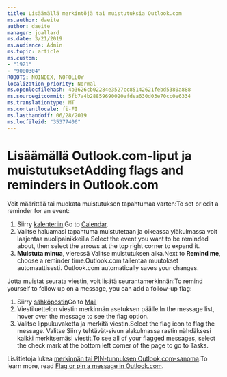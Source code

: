 ```yaml
---
title: Lisäämällä merkintöjä tai muistutuksia Outlook.com
ms.author: daeite
author: daeite
manager: joallard
ms.date: 3/21/2019
ms.audience: Admin
ms.topic: article
ms.custom:
- "1921"
- "9000304"
ROBOTS: NOINDEX, NOFOLLOW
localization_priority: Normal
ms.openlocfilehash: 4b3626cb02284e3527cc85142621febd5380a888
ms.sourcegitcommit: 5fb7a4b28859690020efdea630d03e70cc0e6334
ms.translationtype: MT
ms.contentlocale: fi-FI
ms.lasthandoff: 06/28/2019
ms.locfileid: "35377406"
---
```

# <a name="adding-flags-and-reminders-in-outlookcom"></a><span data-ttu-id="49656-102">Lisäämällä Outlook.com-liput ja muistutukset</span><span class="sxs-lookup"><span data-stu-id="49656-102">Adding flags and reminders in Outlook.com</span></span>

<span data-ttu-id="49656-103">Voit määrittää tai muokata muistutuksen tapahtumaa varten:</span><span class="sxs-lookup"><span data-stu-id="49656-103">To set or edit a reminder for an event:</span></span>

1. <span data-ttu-id="49656-104">Siirry [kalenteriin](https://outlook.live.com/calendar/).</span><span class="sxs-lookup"><span data-stu-id="49656-104">Go to [Calendar](https://outlook.live.com/calendar/).</span></span>
1. <span data-ttu-id="49656-105">Valitse haluamasi tapahtuma muistutetaan ja oikeassa yläkulmassa voit laajentaa nuolipainikkeilla.</span><span class="sxs-lookup"><span data-stu-id="49656-105">Select the event you want to be reminded about, then select the arrows at the top right corner to expand it.</span></span>
1. <span data-ttu-id="49656-106">**Muistuta minua**, vieressä Valitse muistutuksen aika.</span><span class="sxs-lookup"><span data-stu-id="49656-106">Next to **Remind me**, choose a reminder time.</span></span><span data-ttu-id="49656-107">Outlook.com tallentaa muutokset automaattisesti.</span><span class="sxs-lookup"><span data-stu-id="49656-107"> Outlook.com automatically saves your changes.</span></span>

<span data-ttu-id="49656-108">Jotta muistat seurata viestin, voit lisätä seurantamerkinnän:</span><span class="sxs-lookup"><span data-stu-id="49656-108">To remind yourself to follow up on a message, you can add a follow-up flag:</span></span>

1. <span data-ttu-id="49656-109">Siirry [sähköpostin](https://outlook.live.com/mail/)</span><span class="sxs-lookup"><span data-stu-id="49656-109">Go to [Mail](https://outlook.live.com/mail/)</span></span>
1. <span data-ttu-id="49656-110">Viestiluettelon viestin merkinnän asetuksen päälle.</span><span class="sxs-lookup"><span data-stu-id="49656-110">In the message list, hover over the message to see the flag option.</span></span>
1. <span data-ttu-id="49656-111">Valitse lippukuvaketta ja merkitä viestin.</span><span class="sxs-lookup"><span data-stu-id="49656-111">Select the flag icon to flag the message.</span></span> <span data-ttu-id="49656-112">Valitse Siirry tehtävät-sivun alakulmassa rastin nähdäksesi kaikki merkitsemäsi viestit.</span><span class="sxs-lookup"><span data-stu-id="49656-112">To see all of your flagged messages, select the check mark at the bottom left corner of the page to go to Tasks.</span></span>
 
<span data-ttu-id="49656-113">Lisätietoja lukea [merkinnän tai PIN-tunnuksen Outlook.com-sanoma](https://support.office.com/article/8e911e69-30d6-4cc8-8c71-a1163560618a).</span><span class="sxs-lookup"><span data-stu-id="49656-113">To learn more, read [Flag or pin a message in Outlook.com](https://support.office.com/article/8e911e69-30d6-4cc8-8c71-a1163560618a).</span></span>
